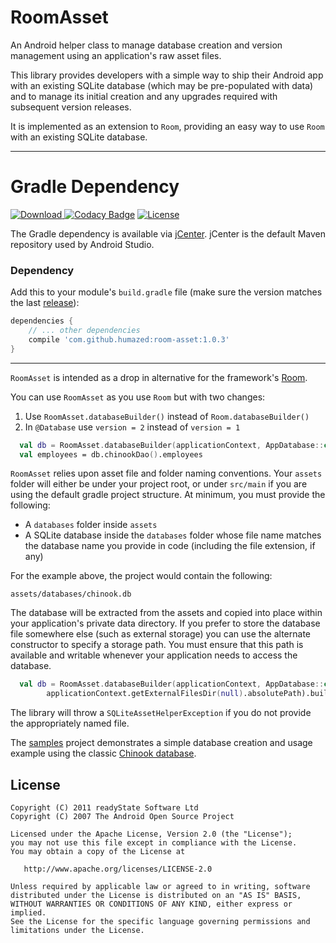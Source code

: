 # RoomAsset

An Android helper class to manage database creation and version management using an application's raw asset files.

This library provides developers with a simple way to ship their Android app with an existing SQLite database (which may be pre-populated with data) and to manage its initial creation and any upgrades required with subsequent version releases.

It is implemented as an extension to `Room`, providing an easy way to use `Room` with an existing SQLite database.

---

# Gradle Dependency

[ ![Download](https://api.bintray.com/packages/humazed/maven/room-asset/images/download.svg) ](https://bintray.com/humazed/maven/room-asset/_latestVersion)
[![Codacy Badge](https://api.codacy.com/project/badge/Grade/b2a019a18e3a48e5b50ae4a5f1ed3135)](https://www.codacy.com/app/humazed/RoomAsset?utm_source=github.com&amp;utm_medium=referral&amp;utm_content=humazed/RoomAsset&amp;utm_campaign=Badge_Grade)
[![License](https://img.shields.io/badge/license-Apache%202-4EB1BA.svg?style=flat-square)](https://www.apache.org/licenses/LICENSE-2.0.html)

The Gradle dependency is available via [jCenter](https://bintray.com/humazed/maven/room-for-asset/view).
jCenter is the default Maven repository used by Android Studio.

### Dependency

Add this to your module's `build.gradle` file (make sure the version matches the last [release](https://github.com/humazed/RoomAssety/releases/latest)):

```gradle
dependencies {
    // ... other dependencies
    compile 'com.github.humazed:room-asset:1.0.3'
}
```
-----

`RoomAsset` is intended as a drop in alternative for the framework's [Room](https://developer.android.com/topic/libraries/architecture/room.html).

You can use `RoomAsset` as you use `Room` but with two changes:

1. Use `RoomAsset.databaseBuilder()` instead of `Room.databaseBuilder()` 
2. In `@Database` use `version = 2` instead of `version = 1`

```kotlin
  val db = RoomAsset.databaseBuilder(applicationContext, AppDatabase::class.java, "chinook.db").build()
  val employees = db.chinookDao().employees
```

`RoomAsset` relies upon asset file and folder naming conventions. Your `assets` folder will either be under your project root, or under `src/main` if you are using the default gradle project structure. At minimum, you must provide the following:

* A `databases` folder inside `assets`
* A SQLite database inside the `databases` folder whose file name matches the database name you provide in code (including the file extension, if any)

For the example above, the project would contain the following:

    assets/databases/chinook.db


The database will be extracted from the assets and copied into place within your application's private data directory. If you prefer to store the database file somewhere else (such as external storage) you can use the alternate constructor to specify a storage path. You must ensure that this path is available and writable whenever your application needs to access the database.

```kotlin
  val db = RoomAsset.databaseBuilder(applicationContext, AppDatabase::class.java, "chinook.db",
        applicationContext.getExternalFilesDir(null).absolutePath).build()
```

The library will throw a `SQLiteAssetHelperException` if you do not provide the appropriately named file.


The [samples](https://github.com/humazed/RoomAsset/tree/master/app) project demonstrates a simple database creation and usage example using the classic [Chinook database](http://www.sqlitetutorial.net/sqlite-sample-database).



License
-------

    Copyright (C) 2011 readyState Software Ltd
    Copyright (C) 2007 The Android Open Source Project

    Licensed under the Apache License, Version 2.0 (the "License");
    you may not use this file except in compliance with the License.
    You may obtain a copy of the License at

       http://www.apache.org/licenses/LICENSE-2.0

    Unless required by applicable law or agreed to in writing, software
    distributed under the License is distributed on an "AS IS" BASIS,
    WITHOUT WARRANTIES OR CONDITIONS OF ANY KIND, either express or implied.
    See the License for the specific language governing permissions and
    limitations under the License.

 [1]: https://search.maven.org/remote_content?g=com.readystatesoftware.sqliteasset&a=sqliteassethelper&v=LATEST
